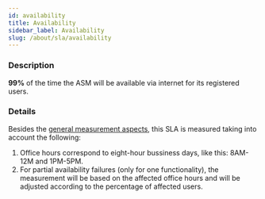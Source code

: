 ```yaml
---
id: availability
title: Availability
sidebar_label: Availability
slug: /about/sla/availability
---
```


### Description

**99%** of the time
the ASM will be available via internet
for its registered users.

### Details

Besides the
[general measurement aspects](/about/sla#details),
this SLA is measured
taking into account
the following:

1. Office hours correspond
  to eight-hour bussiness days,
  like this:
  8AM-12M and 1PM-5PM.
1. For partial availability failures
  (only for one functionality),
  the measurement will be based on
  the affected office hours
  and will be adjusted
  according to the percentage
  of affected users.

